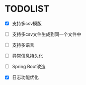 # TODOLIST

-[x] 支持多csv模版

-[ ] 支持多csv文件生成到同一个文件中

-[ ] 支持多语言

-[ ] 异常信息持久化

-[ ] Spring Boot改造

-[x] 日志功能优化